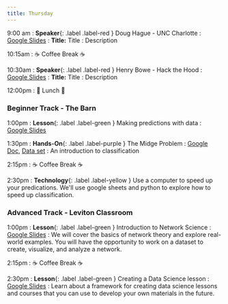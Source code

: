 ```yaml
---
title: Thursday
---
```


9:00 am
: **Speaker**{: .label .label-red } Doug Hague - UNC Charlotte
  : [Google Slides](#)
: **Title:** Title
: Description

10:15am
: ☕ Coffee Break ☕

10:30am
: **Speaker**{: .label .label-red } Henry Bowe - Hack the Hood
  : [Google Slides](#)
: **Title:** Title
: Description

12:00pm
 : 🥘 Lunch 🥘

### Beginner Track - The Barn
1:00pm 
: **Lesson**{: .label .label-green } Making predictions with data
  : [Google Slides](https://docs.google.com/presentation/d/1ht_0rOg9QcAmH0sZ0GUsk-aAUaA-Afp_Q8dvcD46yqk/edit?usp=sharing)

1:30pm
: **Hands-On**{: .label .label-purple } The Midge Problem
  : [Google Doc](https://docs.google.com/document/d/1amivLW9tjODtyQ2zZ_KEXdJ4rGmXKRnUyxE9JcB6eo8/edit?usp=sharing), [Data set](https://raw.githubusercontent.com/ncssm/dssi23/main/assets/data/midge.csv)
: An introduction to classification

2:15pm
: ☕ Coffee Break ☕

2:30pm
: **Technology**{: .label .label-yellow } Use a computer to speed up your predications. We'll use google sheets and python to explore how to speed up classification.

### Advanced Track - Leviton Classroom
1:00pm 
: **Lesson**{: .label .label-green } Introduction to Network Science
  : [Google Slides](#)
: We will cover the basics of network theory and explore real-world examples. You will have the opportunity to work on a dataset to create, visualize, and analyze a network. 

2:15pm
: ☕ Coffee Break ☕

2:30pm
: **Lesson**{: .label .label-green } Creating a Data Science lesson
  : [Google Slides](#)
: Learn about a framework for creating data science lessons and courses that you can use to develop your own materials in the future.

